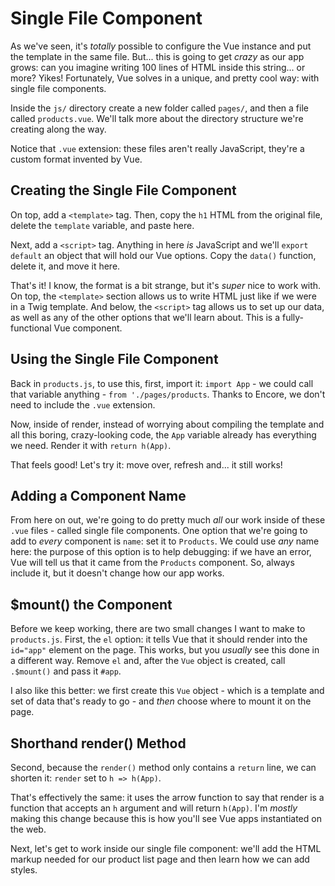 # Single File Component

As we've seen, it's *totally* possible to configure the Vue instance and put the
template in the same file. But... this is going to get *crazy* as our app grows:
can you imagine writing 100 lines of HTML inside this string... or more? Yikes!
Fortunately, Vue solves in a unique, and pretty cool way: with single file components.

Inside the `js/` directory create a new folder called `pages/`, and then a file
called `products.vue`. We'll talk more about the directory structure we're creating
along the way.

Notice that `.vue` extension: these files aren't really JavaScript, they're a
custom format invented by Vue.

## Creating the Single File Component

On top, add a `<template>` tag. Then, copy the `h1` HTML from the original file,
delete the `template` variable, and paste here.

Next, add a `<script>` tag. Anything in here *is* JavaScript and we'll
`export default` an object that will hold our Vue options. Copy the `data()` function,
delete it, and move it here.

That's it! I know, the format is a bit strange, but it's *super* nice to work with.
On top, the `<template>` section allows us to write HTML just like if we were in
a Twig template. And below, the `<script>` tag allows us to set up our data, as
well as any of the other options that we'll learn about. This is a fully-functional
Vue component.

## Using the Single File Component

Back in `products.js`, to use this, first, import it: `import App` - we could call
that variable anything - `from './pages/products`. Thanks to Encore, we don't need
to include the `.vue` extension.

Now, inside of render, instead of worrying about compiling the template and all this
boring, crazy-looking code, the `App` variable already has everything we need.
Render it with `return h(App)`.

That feels good! Let's try it: move over, refresh and... it still works!

## Adding a Component Name

From here on out, we're going to do pretty much *all* our work inside of these
`.vue` files - called single file components. One option that we're going to add
to *every* component is `name`: set it to `Products`. We could use *any* name here:
the purpose of this option is to help debugging: if we have an error, Vue will
tell us that it came from the `Products` component. So, always include it, but it
doesn't change how our app works.

## $mount() the Component

Before we keep working, there are two small changes I want to make to `products.js`.
First, the `el` option: it tells Vue that it should render into the `id="app"` element
on the page. This works, but you *usually* see this done in a different way. Remove
`el` and, after the `Vue` object is created, call `.$mount()` and pass it `#app`.

I also like this better: we first create this `Vue` object - which is a template
and set of data that's ready to go - and *then* choose where to mount it on the page.

## Shorthand render() Method

Second, because the `render()` method only contains a `return` line, we can
shorten it: `render` set to `h => h(App)`.

That's effectively the same: it uses the arrow function to say that render is
a function that accepts an `h` argument and will return `h(App)`. I'm *mostly*
making this change because this is how you'll see Vue apps instantiated on the web.

Next, let's get to work inside our single file component: we'll add the HTML markup
needed for our product list page and then learn how we can add styles.
